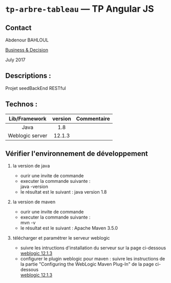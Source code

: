 # `tp-arbre-tableau` — TP Angular JS

## Contact

Abdenour BAHLOUL 

[Business & Decision](https://www.businessdecision.fr/)
 
 July 2017


Descriptions :
----------------------------------------------------------------------------------
Projet seedBackEnd RESTful


Technos : 
----------------------------------------------------------------------------------

| Lib/Framework  | version            | Commentaire  |
| :-------------: |:----------------:| :-----:|
| Java| 1.8 |  |
| Weblogic server |   12.1.3        |    |

 
 
 

## Vérifier l'environnement de développement

1. la version de java

	  - ourir une invite de commande	
      - executer la commande suivante :      
        java -version 
      - le résultat est le suivant : java version 1.8

2. la version de maven

	  - ourir une invite de commande	
      - executer la commande suivante :      
        mvn -v
      - le résultat est le suivant : Apache Maven 3.5.0	  
	  
3. télécharger et paramétrer le serveur weblogic 

	  - suivre les intructions d'installation du serveur sur la page ci-dessous
	  [weblogic 12.1.3](https://docs.oracle.com/cd/E24902_01/doc.91/e23434/install_config_12_1_3.htm#EOHLU222)
      - configurer le plugin weblogic pour maven : suivre les instructions de la partie  "Configuring the WebLogic Maven Plug-In" de la page ci-dessous  
	  [weblogic 12.1.3](https://docs.oracle.com/middleware/1221/wls/WLPRG/maven.htm#WLPRG587)
	  
	  
	  


	  